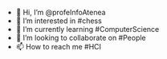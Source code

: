 - 👋 Hi, I’m @profeInfoAtenea
- 👀 I’m interested in #chess
- 🌱 I’m currently learning #ComputerScience
- 💞️ I’m looking to collaborate on #People
- 📫 How to reach me #HCI

<!---
profeInfoAtenea/profeInfoAtenea is a ✨ special ✨ repository because its `README.md` (this file) appears on your GitHub profile.
You can click the Preview link to take a look at your changes.
--->
